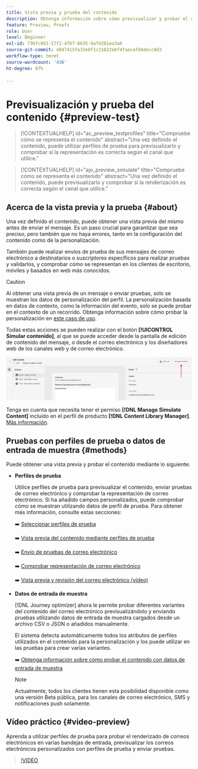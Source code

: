 ```yaml
---
title: Vista previa y prueba del contenido
description: Obtenga información sobre cómo previsualizar y probar el contenido.
feature: Preview, Proofs
role: User
level: Beginner
exl-id: 736fc861-17f2-47b7-8635-9afd261ea3a8
source-git-commit: 4847415fa33ebf1c21622ebf4faecafd4decc8d3
workflow-type: tm+mt
source-wordcount: '436'
ht-degree: 97%

---
```


# Previsualización y prueba del contenido {#preview-test}

>[!CONTEXTUALHELP]
>id="ac_preview_testprofiles"
>title="Compruebe cómo se representa el contenido"
>abstract="Una vez definido el contenido, puede utilizar perfiles de prueba para previsualizarlo y comprobar si la representación es correcta según el canal que utilice."

>[!CONTEXTUALHELP]
>id="ajo_preview_simulate"
>title="Compruebe cómo se representa el contenido"
>abstract="Una vez definido el contenido, puede previsualizarlo y comprobar si la renderización es correcta según el canal que utilice."

## Acerca de la vista previa y la prueba {#about}

Una vez definido el contenido, puede obtener una vista previa del mismo antes de enviar el mensaje. Es un paso crucial para garantizar que sea preciso, pero también que no haya errores, tanto en la configuración del contenido como de la personalización.

También puede realizar envíos de prueba de sus mensajes de correo electrónico a destinatarios o suscriptores específicos para realizar pruebas y validarlos, y comprobar cómo se representan en los clientes de escritorio, móviles y basados en web más conocidos.

>[!CAUTION]
>
>Al obtener una vista previa de un mensaje o enviar pruebas, solo se muestran los datos de personalización del perfil. La personalización basada en datos de contexto, como la información del evento, solo se puede probar en el contexto de un recorrido. Obtenga información sobre cómo probar la personalización en [este caso de uso](../personalization/personalization-use-case.md).

Todas estas acciones se pueden realizar con el botón **[!UICONTROL Simular contenido]**, al que se puede acceder desde la pantalla de edición de contenido del mensaje, o desde el correo electrónico y los diseñadores web de los canales web y de correo electrónico.

![](../email/assets/email-preview-button.png)

Tenga en cuenta que necesita tener el permiso **[!DNL Manage Simulate Content]** incluido en el perfil de producto **[!DNL Content Library Manager]**. [Más información](../administration/ootb-product-profiles.md#content-library-manager).

## Pruebas con perfiles de prueba o datos de entrada de muestra {#methods}

Puede obtener una vista previa y probar el contenido mediante lo siguiente:

* **Perfiles de prueba**

  Utilice perfiles de prueba para previsualizar el contenido, enviar pruebas de correo electrónico y comprobar la representación de correo electrónico. Si ha añadido campos personalizados, puede comprobar cómo se muestran utilizando datos de perfil de prueba. Para obtener más información, consulte estas secciones:

  ➡️ [Seleccionar perfiles de prueba](test-profiles.md)

  ➡️ [Vista previa del contenido mediante perfiles de prueba](preview.md)

  ➡️ [Envío de pruebas de correo electrónico](proofs.md)

  ➡️ [Comprobar representación de correo electrónico](rendering.md)

  ➡️ [Vista previa y revisión del correo electrónico (vídeo)](#video-preview)

* **Datos de entrada de muestra**

  [!DNL Journey optimizer] ahora le permite probar diferentes variantes del contenido del correo electrónico previsualizándolo y enviando pruebas utilizando datos de entrada de muestra cargados desde un archivo CSV o JSON o añadidos manualmente. 

  El sistema detecta automáticamente todos los atributos de perfiles utilizados en el contenido para la personalización y los puede utilizar en las pruebas para crear varias variantes.

  ➡️ [Obtenga información sobre cómo probar el contenido con datos de entrada de muestra](../test-approve/simulate-sample-input.md)

  >[!NOTE]
  >
  >Actualmente, todos los clientes tienen esta posibilidad disponible como una versión Beta pública, para los canales de correo electrónico, SMS y notificaciones push solamente.

## Vídeo práctico {#video-preview}

Aprenda a utilizar perfiles de prueba para probar el renderizado de correos electrónicos en varias bandejas de entrada, previsualizar los correos electrónicos personalizados con perfiles de prueba y enviar pruebas.

>[!VIDEO](https://video.tv.adobe.com/v/3425026?quality=12)
